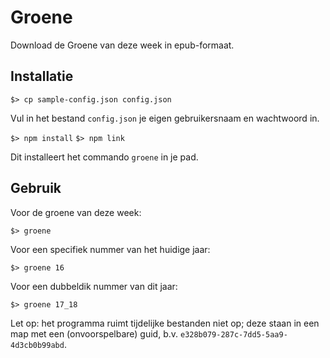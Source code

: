 # Groene

Download de Groene van deze week in epub-formaat.

## Installatie

`$> cp sample-config.json config.json`

Vul in het bestand `config.json` je eigen gebruikersnaam en wachtwoord
in.

`$> npm install`
`$> npm link`

Dit installeert het commando `groene` in je pad.

## Gebruik

Voor de groene van deze week:

`$> groene`

Voor een specifiek nummer van het huidige jaar:

`$> groene 16`

Voor een dubbeldik nummer van dit jaar:

`$> groene 17_18`

Let op: het programma ruimt tijdelijke bestanden niet op; deze staan
in een map met een (onvoorspelbare) guid,
b.v. `e328b079-287c-7dd5-5aa9-4d3cb0b99abd`.
